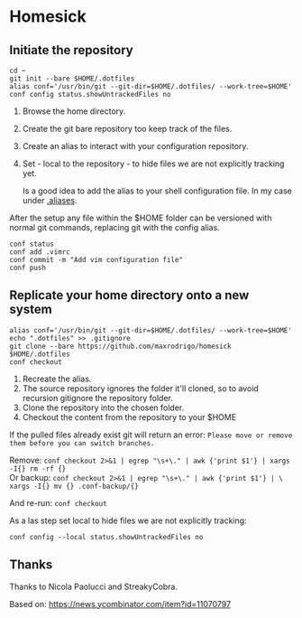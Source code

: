 #  Homesick

## Initiate the repository

```
cd ~
git init --bare $HOME/.dotfiles
alias conf='/usr/bin/git --git-dir=$HOME/.dotfiles/ --work-tree=$HOME'
conf config status.showUntrackedFiles no 
```

1. Browse the home directory.
1. Create the git bare repository too keep track of the files.
1. Create an alias to interact with your configuration repository.
1. Set - local to the repository - to hide files we are not explicitly tracking yet.

    Is a good idea to add the alias to your shell configuration file. In my case under [.aliases](./.aliases).

After the setup any file within the $HOME folder can be versioned with normal git commands, replacing git with the config alias.

```
conf status
conf add .vimrc
conf commit -m "Add vim configuration file"
conf push
```

## Replicate your home directory onto a new system


```
alias conf='/usr/bin/git --git-dir=$HOME/.dotfiles/ --work-tree=$HOME'
echo ".dotfiles" >> .gitignore
git clone --bare https://github.com/maxrodrigo/homesick $HOME/.dotfiles
conf checkout
```

1. Recreate the alias.
1. The source repository ignores the folder it'll cloned, so to avoid recursion gitignore the repository folder.
1. Clone the repository into the chosen folder.
1. Checkout the content from the repository to your $HOME


If the pulled files already exist git will return an error: `Please move or remove them before you can switch branches.`  

Remove: `conf checkout 2>&1 | egrep "\s+\." | awk {'print $1'} | xargs -I{} rm -rf {}`  
Or backup: `conf checkout 2>&1 | egrep "\s+\." | awk {'print $1'} | \ xargs -I{} mv {} .conf-backup/{}`

And re-run: `conf checkout`

As a las step set local to hide files we are not explicitly tracking:
```
conf config --local status.showUntrackedFiles no
```


## Thanks

Thanks to Nicola Paolucci and StreakyCobra.

Based on: https://news.ycombinator.com/item?id=11070797
